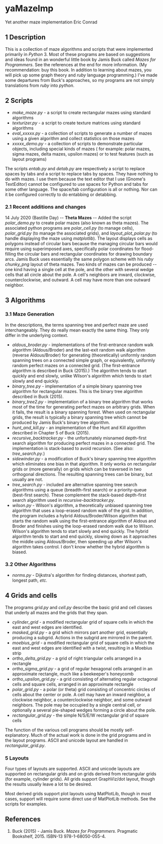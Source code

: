 # yaMazeImp
Yet another maze implementation
Eric Conrad

## 1 Description

This is a collection of maze algorithms and scripts that were implemented primarily in *Python* 3.  Most of these programs are based on suggestions and ideas found in an wonderful little book by Jamis Buck called *Mazes for Programmers*.  See the references at the end for more information.  (My recommendation: buy this book.  In addition to learning about mazes, you will pick up some graph theory and *ruby* language programming.)  I've made some departures from Buck's approaches, so my programs are not simply translations from *ruby* into *python*.

## 2 Scripts

* *make_maze.py* - a script to create rectangular mazes using standard algorithms
* *texturizer.py* - a script to create texture matrices using standard algorithms
* *eval_xxxxx.py* - a collection of scripts to generate a number of mazes using a given algorithm and collect statistics on those mazes
* *xxxxx_demo.py* - a collection of scripts to demonstrate particular objects, including special kinds of mazes ( for example: polar mazes, sigma mazes, delta mazes, upsilon mazes) or to test features (such as layout programs)

The scripts *entab.py* and *detab.py* are respectively a script to replace spaces by tabs and a script to replace tabs by spaces.  They have nothing to do with mazes.  I use them because the text editor that I use (Gnome's TextEditor) cannot be configured to use spaces for Python and tabs for some other language.  The space/tab configuration is all or nothing.  Nor can it be configured correctly to do entabbing or detabbing.

### 2.1 Recent additions and changes

14 July 2020 (Bastille Day) -- **Theta Mazes** -- Added the script *polar_demo.py* to create polar mazes (also known as theta mazes).  The associated python programs are *polar_cell.py* (to manage cells), *polar_grid.py* (to manage the associated grids), and *layout_plot_polar.py* (to handle displaying the maze using *matplotlib*).  The layout displays cells as polygons instead of circular bars because the managing circular bars would require using superimposed axes, specifically polar coordinates for flood-filling the circular bars and rectangular coordinates for drawing boundary arcs. Jamis Buck uses essentially the same polygon scheme with his *ruby* *chunky_png* layout of theta mazes.  Two kinds of mazes can be produced -- one kind having a single cell at the pole, and the other with several wedge cells that all circle about the pole.  A cell's neighbors are inward, clockwise, counterclockwise, and outward.  A cell may have more than one outward neighbor.

## 3 Algorithms

### 3.1 Maze Generation

In the descriptions, the terms spanning tree and perfect maze are used interchangeably.  They do really mean exactly the same thing.  They only differ in the underlying context.

* *aldous_broder.py* - implementations of the first-entrance random walk algorithm (Aldous/Broder) and the last-exit random walk algorithm (reverse Aldous/Broder) for generating (theoretically) uniformly random spanning trees on a connected simple graph, or equivalently, uniformly random perfect mazes on a connected grid. (The first-entrance algorithm is described in Buck (2015).)  The algorithm tends to start quickly and end slowly, unlike Wilson's algorithm which tends to start slowly and end quickly.
* *binary_tree.py* - implementation of a simple binary spanning tree algorithm for rectangular mazes.  This is the binary tree algorithm described in Buck (2015).
* *binary_tree2.py* - implementation of a binary tree algorithm that works most of the time for generating perfect mazes on arbitrary grids.  When it fails, the result is a binary spanning forest. When used on rectangular grids, the result is typically a binary spanning tree which cannot be produced by Jamis Buck's binary tree algorithm.
* *hunt_and_kill.py* - an implementation of the Hunt and Kill algorithm described in Chapter 5 of Buck (2015).
* *recursive_backtracker.py* - the unfortunately misnamed depth-first search algorithm for producing perfect mazes in a connected grid.  The implementation is stack-based to avoid recursion.  (See also: *tree_search.py*.)
* *sidewinder.py* - a modification of Buck's binary spanning tree algorithm which eliminates one bias in that algorithm.  It only works on rectangular grids or (more generally) on grids which can be traversed in two orthogonal directions.  The resulting spanning trees can be binary, but usually are not.
* *tree_search.py* -  included are alternative spanning tree search algorithms using a queue (breadth-first search) or a priority-queue (best-first search).  These complement the stack-based depth-first search algorithm used in *recursive-backtracker.py*.
* *wilson.py* - Wilson's algorithm, a theoretically unbiased spanning tree algorithm that uses a loop-erased random walk of the grid.  In addition, the program includes a hybrid Aldous/Broder/Wilson algorithm that starts the random walk using the first-entrance algorithm of Aldous and Broder and finishes using the loop-erased random walk due to Wilson.  Wilson's algorithm tends to start slowly and end quickly.  The hybrid algorithm tends to start and end quickly, slowing down as it approaches the middle using Aldous/Broder, then speeding up after Wilson's algorithm takes control.  I don't know whether the hybrid algorithm is biased.

### 3.2 Other Algorithms

* *norms.py* - Dijkstra's algorithm for finding distances, shortest path, longest path, *etc.*

## 4 Grids and cells

The programs *grid.py* and *cell.py* describe the basic grid and cell classes that underly all mazes and the grids that they span.

* *cylinder_grid* - a modified rectangular grid of square cells in which the east and west edges are identified.
* *masked_grid.py* - a grid which mirrors part another grid, essentially producing a subgrid.  Actions in the subgrid are mirrored in the parent.
* *moebius_grid* - a modified rectangular grid of square cells in which the east and west edges are identified with a twist, resulting in a Moebius strip 
* *ortho_delta_grid.py* - a grid of right triangular cells arranged in a rectangle
* *ortho_sigma_grid.py* - a grid of regular hexagonal cells arranged in an approximate rectangle, much like a beekeeper's honeycomb
* *ortho_upsilon_grid.py* - a grid consisting of alternating regular octagonal cells and square cells, arranged in an approximate rectangle
* *polar_grid.py* - a polar (or theta) grid consisting of concentric circles of cells about the center or pole.  A cell may have an inward neighbor, a clockwise neighbor, a counterclockwise neighbor, and some outward neighbors. The pole may be occupied by a single central cell, or optionally a several pie-shaped wedges forming a circle about the pole.
* *rectangular_grid.py* - the simple N/S/E/W rectangular grid of square cells

The function of the various cell programs should be mostly self-explanatory.  Much of the actual work is done in the grid programs and in the layout programs.  ASCII and unicode layout are handled in *rectangular_grid.py*.

### 5 Layouts

Four types of layouts are supported.  ASCII and unicode layouts are supported on rectangular grids and on grids derived from rectangular grids (for example, cylinder grids).  All grids support GraphViz/dot layout, though the results usually leave a lot to be desired.

Most derived grids support plot layouts using MatPlotLib, though in most cases, support will require some direct use of MatPlotLib methods.  See the scripts for examples.

## References

1. Buck (2015) - Jamis Buck.   *Mazes for Programmers*.  Pragmatic Bookshelf, 2015.  ISBN-13 978-1-68050-055-4.


